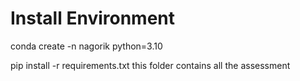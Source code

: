 # Install Environment
conda create -n nagorik python=3.10

pip install -r requirements.txt 
this folder contains all the assessment

